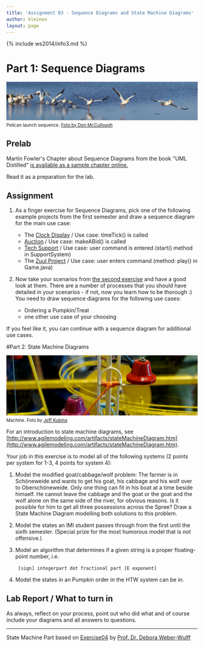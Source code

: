 ```yaml
---
title: 'Assignment 03 - Sequence Diagrams and State Machine Diagrams'
author: kleinen
layout: page
---
```

{% include ws2014/info3.md %}
# Part 1: Sequence Diagrams

![Launch Sequence](images/sequence.jpg)
<small class = "float-right">Pelican launch sequence. [Foto by Don McCullough ](http://www.flickr.com/photos/69214385@N04/9172233502)</small>

## Prelab


Martin Fowler's Chapter about Sequence Diagrams from the book "UML Distilled" [is available as a sample chapter online.](http://www.informit.com/articles/article.aspx?p=169507)

Read it as a preparation for the lab.

## Assignment

1. As a finger exercise for Sequence Diagrams, pick one of the following example projects from the first semester and draw a sequence diagram for the main use case:
    * The [Clock Display](https://github.com/htw-imi-info1/chapter03/tree/master/clock-display-with-GUI) / Use case:         timeTick() is called
    * [Auction](https://github.com/htw-imi-info1/chapter04/tree/master/auction) / Use case: makeABid() is called
    * [Tech Support](https://github.com/htw-imi-info1/exercise07/tree/master/tech-support) / Use case: user command is         entered (start() method in SupportSystem)
    * The [Zuul Project](https://github.com/htw-imi-info1/exercise10) /         Use case: user enters command (method: play() in Game.java)

2. Now take your scenarios from [the second exercise](lab-02-usecases-class.html)  and have a good look at them. There are a number of processes that you should have detailed in your scenarios - if not, now you learn how to be thorough :) You need to draw sequence diagrams for the following use cases:
    * Ordering a Pumpkin/Treat
    * one other use case of your choosing

If you feel like it, you can continue with a sequence diagram for additional use cases.


#Part 2:  State Machine Diagrams

![Machine](images/machine.jpg "machine")
<small class = "float-right">Machine. Foto by [Jeff Kubina](http://www.flickr.com/photos/kubina/278696130)</small>

For an introduction to state machine diagrams, see [http://www.agilemodeling.com/artifacts/stateMachineDiagram.htm](http://www.agilemodeling.com/artifacts/stateMachineDiagram.htm).

Your job in this exercise is to model all of the following systems (2 points per system for 1-3, 4 points for system 4):

1. Model the modified goat/cabbage/wolf problem: The farmer is in Schöneweide and wants to get his goat, his cabbage and his wolf over to Oberschöneweide. Only one thing can fit in his boat at a time beside himself. He cannot leave the cabbage and the goat or the goat and the wolf alone on the same side of the river, for obvious reasons. Is it possible for him to get all three possessions across the Spree? Draw a State Machine Diagram modelling both solutions to this problem.
2. Model the states an IMI student passes through from the first until the sixth semester. (Special prize for the most humorous model that is not offensive.)
3. Model an algorithm that determines if a given string is a proper floating-point number, i.e.

        [sign] integerpart dot fractional part [E exponent]
4. Model the states in an Pumpkin order in the HTW system can be in.


## Lab Report / What to turn in

As always, reflect on your process, point out who did what and of course include your diagrams and all answers to questions.

***

State Machine Part based on [Exercise04][3] by [Prof. Dr. Debora Weber-Wulff][4]

[3]: http://www.f4.fhtw-berlin.de/~weberwu/se/Labs/Ex4.shtml
[4]: http://www.f4.htw-berlin.de/~weberwu/
